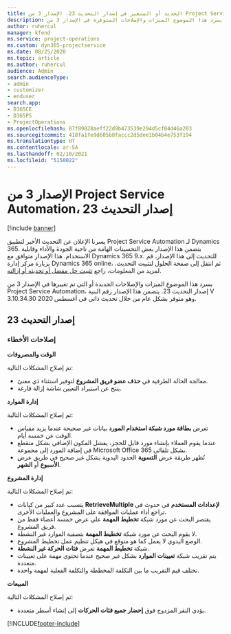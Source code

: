 ```yaml
---
title: الجديد أو المتغير في إصدار التحديث 23، الإصدار 3 من Project Service Automation
description: يسرد هذا الموضوع الميزات والإصلاحات المتوفرة في الإصدار 3 من Project Service Automation، إصدار التحديث 23.
author: ruhercul
manager: kfend
ms.service: project-operations
ms.custom: dyn365-projectservice
ms.date: 08/25/2020
ms.topic: article
ms.author: ruhercul
audience: Admin
search.audienceType:
- admin
- customizer
- enduser
search.app:
- D365CE
- D365PS
- ProjectOperations
ms.openlocfilehash: 87f89828aeff22d9b473539e294d5cf04d46a203
ms.sourcegitcommit: 418fa1fe9d605b8faccc2d5dee1b04b4e753f194
ms.translationtype: HT
ms.contentlocale: ar-SA
ms.lasthandoff: 02/10/2021
ms.locfileid: "5150022"
---
```

# <a name="project-service-automation-update-release-23-v3"></a>الإصدار 3 من Project Service Automation، إصدار التحديث 23

[!include [banner](../includes/psa-now-project-operations.md)]

يسرنا الإعلان عن التحديث الأخير لتطبيق Project Service Automation لـ Dynamics 365. يتضمن هذا الإصدار بعض التحسينات الهامة من ناحية الجودة والأداء وقابلية الاستخدام. هذا الإصدار متوافق مع Dynamics 365 9.x. للتحديث إلى هذا الإصدار، قم بزيارة مركز إدارة Dynamics 365 online، ثم انتقل إلى صفحة الحلول لتثبيت التحديث. لمزيد من المعلومات، راجع [تثبيت حل مفضل أو تحديثه أو إزالته](https://docs.microsoft.com/power-platform/admin/install-remove-preferred-solution).

يسرد هذا الموضوع الميزات والإصلاحات الجديدة أو التي تم تغييرها في الإصدار 3 من Project Service Automation، إصدار التحديث 23. يتضمن هذا الإصدار رقم البنية V 3.10.34.30 وهو متوفر بشكل عام من خلال تحديث ذاتي في أغسطس 2020.

## <a name="update-release-23"></a>إصدار التحديث 23

### <a name="bug-fixes"></a>إصلاحات الأخطاء

**الوقت والمصروفات**

تم إصلاح المشكلات التالية:
- معالجة الحالة الطرفية في **حذف عضو فريق المشروع** لتوفير استثناء ذي معنىً.
- ينتج عن استيراد التعيين شاشة إزالة فارغة.

**إدارة الموارد**

تم إصلاح المشكلات التالية:

- تعرض **بطاقة مورد شبكة استخدام المورد** بيانات غير صحيحة عندما يزيد مقياس الوقت عن خمسة أيام.
- عندما يقوم العملاء بإنشاء مورد قابل للحجز، يفشل المكون الإضافي بشكل متقطع في إضافة المورد إلى مجموعة Microsoft Office 365 بشكل تلقائي.
- تُظهر طريقة عرض **التسوية** الحدود اليدوية بشكل غير صحيح في طريق عرض **الأسبوع** أو **الشهر**.

**إدارة المشروع**

تم إصلاح المشكلات التالية:

- يتسبب عدد كبير من كيانات **RetrieveMultiple لإعدادات المستخدم** في حدوث في تراجع أداء عمليات الموافقة على المشروع والعمليات الأخرى.
- يقتصر البحث عن مورد شبكة **تخطيط المهمة** على عرض خمسة أعضاء فقط من فريق المشروع. 
- لا يقوم البحث عن مورد شبكة **تخطيط المهمة** بتصفية الموارد غير النشطة.
- الوضع اليدوي لا يعمل كما هو متوقع في هيكل تنظيم عمل تخطيط المشروع.
- شبكة **تخطيط المهمة** تعرض **فئات الحركة غير النشطة**.
- يتم تقريب شبكة **تعيينات الموارد** بشكل غير صحيح عندما تحتوي مهمة على تعيينات متعددة.
- تختلف قيم التقريب ما بين التكلفة المخططة والتكلفة الفعلية لمهمة واحدة.

**المبيعات**

تم إصلاح المشكلات التالية:

- يؤدي النقر المزدوج فوق **إحضار جميع فئات الحركات** إلى إنشاء أسطر متعددة.


[!INCLUDE[footer-include](../includes/footer-banner.md)]